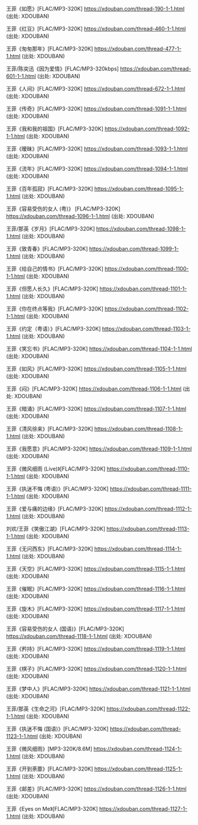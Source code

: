 王菲《如愿》[FLAC/MP3-320K]
https://xdouban.com/thread-190-1-1.html
(出处: XDOUBAN)

王菲《红豆》[FLAC/MP3-320K]
https://xdouban.com/thread-460-1-1.html
(出处: XDOUBAN)

王菲《匆匆那年》[FLAC/MP3-320K]
https://xdouban.com/thread-477-1-1.html
(出处: XDOUBAN)

王菲/陈奕迅《因为爱情》[FLAC/MP3-320kbps]
https://xdouban.com/thread-601-1-1.html
(出处: XDOUBAN)

王菲《人间》[FLAC/MP3-320K]
https://xdouban.com/thread-672-1-1.html
(出处: XDOUBAN)

王菲《传奇》[FLAC/MP3-320K]
https://xdouban.com/thread-1091-1-1.html
(出处: XDOUBAN)

王菲《我和我的祖国》[FLAC/MP3-320K]
https://xdouban.com/thread-1092-1-1.html
(出处: XDOUBAN)

王菲《暧昧》[FLAC/MP3-320K]
https://xdouban.com/thread-1093-1-1.html
(出处: XDOUBAN)

王菲《流年》[FLAC/MP3-320K]
https://xdouban.com/thread-1094-1-1.html
(出处: XDOUBAN)

王菲《百年孤寂》[FLAC/MP3-320K]
https://xdouban.com/thread-1095-1-1.html
(出处: XDOUBAN)

王菲《容易受伤的女人 (粤)》 [FLAC/MP3-320K]
https://xdouban.com/thread-1096-1-1.html
(出处: XDOUBAN)

王菲/那英《岁月》[FLAC/MP3-320K]
https://xdouban.com/thread-1098-1-1.html
(出处: XDOUBAN)

王菲《致青春》[FLAC/MP3-320K]
https://xdouban.com/thread-1099-1-1.html
(出处: XDOUBAN)

王菲《给自己的情书》[FLAC/MP3-320K]
https://xdouban.com/thread-1100-1-1.html
(出处: XDOUBAN)

王菲《但愿人长久》[FLAC/MP3-320K]
https://xdouban.com/thread-1101-1-1.html
(出处: XDOUBAN)

王菲《你在终点等我》[FLAC/MP3-320K]
https://xdouban.com/thread-1102-1-1.html
(出处: XDOUBAN)

王菲《约定（粤语）》[FLAC/MP3-320K]
https://xdouban.com/thread-1103-1-1.html
(出处: XDOUBAN)

王菲《笑忘书》[FLAC/MP3-320K]
https://xdouban.com/thread-1104-1-1.html
(出处: XDOUBAN)

王菲《如风》[FLAC/MP3-320K]
https://xdouban.com/thread-1105-1-1.html
(出处: XDOUBAN)

王菲《闷》[FLAC/MP3-320K]
https://xdouban.com/thread-1106-1-1.html
(出处: XDOUBAN)

王菲《暗涌》[FLAC/MP3-320K]
https://xdouban.com/thread-1107-1-1.html
(出处: XDOUBAN)

王菲《清风徐来》[FLAC/MP3-320K]
https://xdouban.com/thread-1108-1-1.html
(出处: XDOUBAN)

王菲《我愿意》[FLAC/MP3-320K]
https://xdouban.com/thread-1109-1-1.html
(出处: XDOUBAN)

王菲《微风细雨 (Live)》[FLAC/MP3-320K]
https://xdouban.com/thread-1110-1-1.html
(出处: XDOUBAN)

王菲《执迷不悔 (粤语)》[FLAC/MP3-320K]
https://xdouban.com/thread-1111-1-1.html
(出处: XDOUBAN)

王菲《爱与痛的边缘》[FLAC/MP3-320K]
https://xdouban.com/thread-1112-1-1.html
(出处: XDOUBAN)

刘欢/王菲《笑傲江湖》[FLAC/MP3-320K]
https://xdouban.com/thread-1113-1-1.html
(出处: XDOUBAN)

王菲《无问西东》[FLAC/MP3-320K]
https://xdouban.com/thread-1114-1-1.html
(出处: XDOUBAN)

王菲《天空》[FLAC/MP3-320K]
https://xdouban.com/thread-1115-1-1.html
(出处: XDOUBAN)

王菲《催眠》[FLAC/MP3-320K]
https://xdouban.com/thread-1116-1-1.html
(出处: XDOUBAN)

王菲《旋木》[FLAC/MP3-320K]
https://xdouban.com/thread-1117-1-1.html
(出处: XDOUBAN)

王菲《容易受伤的女人 (国语)》[FLAC/MP3-320K]
https://xdouban.com/thread-1118-1-1.html
(出处: XDOUBAN)

王菲《矜持》[FLAC/MP3-320K]
https://xdouban.com/thread-1119-1-1.html
(出处: XDOUBAN)

王菲《棋子》[FLAC/MP3-320K]
https://xdouban.com/thread-1120-1-1.html
(出处: XDOUBAN)

王菲《梦中人》[FLAC/MP3-320K]
https://xdouban.com/thread-1121-1-1.html
(出处: XDOUBAN)

王菲/那英《生命之河》[FLAC/MP3-320K]
https://xdouban.com/thread-1122-1-1.html
(出处: XDOUBAN)

王菲《执迷不悔 (国语)》[FLAC/MP3-320K]
https://xdouban.com/thread-1123-1-1.html
(出处: XDOUBAN)

王菲《微风细雨》[MP3-320K/8.6M]
https://xdouban.com/thread-1124-1-1.html
(出处: XDOUBAN)

王菲《开到荼蘼》[FLAC/MP3-320K]
https://xdouban.com/thread-1125-1-1.html
(出处: XDOUBAN)

王菲《邮差》[FLAC/MP3-320K]
https://xdouban.com/thread-1126-1-1.html
(出处: XDOUBAN)

王菲《Eyes on Me》[FLAC/MP3-320K]
https://xdouban.com/thread-1127-1-1.html
(出处: XDOUBAN)
